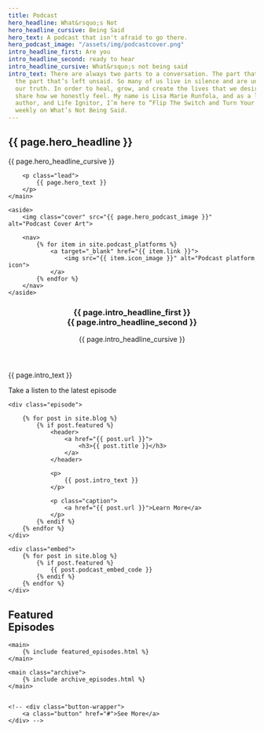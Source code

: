 ```yaml
---
title: Podcast
hero_headline: What&rsquo;s Not
hero_headline_cursive: Being Said
hero_text: A podcast that isn't afraid to go there.
hero_podcast_image: "/assets/img/podcastcover.png"
intro_headline_first: Are you
intro_headline_second: ready to hear
intro_headline_cursive: What&rsquo;s not being said
intro_text: There are always two parts to a conversation. The part that is said, and
  the part that’s left unsaid. So many of us live in silence and are unable to speak
  our truth. In order to heal, grow, and create the lives that we desire, we must
  share how we honestly feel. My name is Lisa Marie Runfola, and as a life coach,
  author, and Life Ignitor, I’m here to “Flip The Switch and Turn Your Life Back On”
  weekly on What’s Not Being Said.
---
```


<section class="section hero podcast__hero">
    <main>
        <h1>{{ page.hero_headline }}</h1>
        <div class="cursive">{{ page.hero_headline_cursive }}</div>

        <p class="lead">
            {{ page.hero_text }}
        </p>
    </main>

    <aside>
        <img class="cover" src="{{ page.hero_podcast_image }}" alt="Podcast Cover Art">

        <nav>
            {% for item in site.podcast_platforms %}
                <a target="_blank" href="{{ item.link }}">
                    <img src="{{ item.icon_image }}" alt="Podcast platform icon">
                </a>    
            {% endfor %}
        </nav>
    </aside>
</section>

<section class="section podcast__intro">
    <header>
        <h3>
            {{ page.intro_headline_first }} <br>
            <span class="shift">
                {{ page.intro_headline_second }}
            </span>
        </h3>
        <div class="cursive">
            {{ page.intro_headline_cursive }}
        </div>
    </header>
    <main>
        <p class="lead">
            {{ page.intro_text }}
        </p>
    </main>
</section>

<section class="section podcast__latest">
    <p class="caption">
        Take a listen to the latest episode
    </p>

    <div class="episode">

        {% for post in site.blog %}
            {% if post.featured %}
                <header>
                    <a href="{{ post.url }}">
                        <h3>{{ post.title }}</h3>
                    </a>
                </header>
                
                <p>
                    {{ post.intro_text }}
                </p>

                <p class="caption">
                    <a href="{{ post.url }}">Learn More</a>
                </p>
            {% endif %}
        {% endfor %} 
    </div>

    <div class="embed">
        {% for post in site.blog %}
            {% if post.featured %}
                {{ post.podcast_embed_code }}
            {% endif %}
        {% endfor %}
    </div>
</section>

<section class="section podcast__featured">
    <h1>Featured <br class="hide--mobile">
        <span class="shift">
            Episodes
        </span>
    </h1>

    <main>
        {% include featured_episodes.html %}
    </main>

    <main class="archive">
        {% include archive_episodes.html %}
    </main>

    
    <!-- <div class="button-wrapper">
        <a class="button" href="#">See More</a>
    </div> -->
</section>